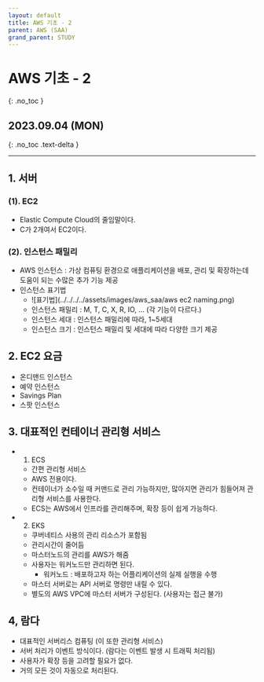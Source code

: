 ```yaml
---
layout: default
title: AWS 기초 - 2
parent: AWS (SAA)
grand_parent: STUDY
---
```


# AWS 기초 - 2
{: .no_toc }

## 2023.09.04 (MON)
{: .no_toc .text-delta }

---

## 1. 서버
### (1). EC2
- Elastic Compute Cloud의 줄임말이다.
- C가 2개여서 EC2이다.

### (2). 인스턴스 패밀리
- AWS 인스턴스 : 가상 컴퓨팅 환경으로 애플리케이션을 배포, 관리 및 확장하는데 도움이 되는 수많은 추가 기능 제공
- 인스턴스 표기법
    - ![표기법](../../../../assets/images/aws_saa/aws ec2 naming.png)
    - 인스턴스 패밀리 : M, T, C, X, R, IO, ... (각 기능이 다르다.)
    - 인스턴스 세대 : 인스턴스 패밀리에 따라, 1~5세대
    - 인스턴스 크기 : 인스턴스 패밀리 및 세대에 따라 다양한 크기 제공

## 2. EC2 요금
- 온디맨드 인스턴스
- 예약 인스턴스
- Savings Plan
- 스팟 인스턴스

## 3. 대표적인 컨테이너 관리형 서비스

- 1. ECS
    - 간편 관리형 서비스
    - AWS 전용이다.
    - 컨테이너가 소수일 때 커맨드로 관리 가능하지만, 많아지면 관리가 힘들어져 관리형 서비스를 사용한다.
    - ECS는 AWS에서 인프라를 관리해주며, 확장 등이 쉽게 가능하다.

- 2. EKS
    - 쿠버네티스 사용의 관리 리소스가 포함됨
    - 관리시간이 줄어듬
    - 마스터노드의 관리를 AWS가 해줌
    - 사용자는 워커노드만 관리하면 된다.
        - 워커노드 : 배포하고자 하는 어플리케이션의 실제 실행을 수행
    - 마스터 서버로는 API 서버로 명령만 내릴 수 있다.
    - 별도의 AWS VPC에 마스터 서버가 구성된다. (사용자는 접근 불가)

## 4, 람다
- 대표적인 서버리스 컴퓨팅 (이 또한 관리형 서비스)
- 서버 처리가 이벤트 방식이다. (람다는 이벤트 발생 시 트래픽 처리됨)
- 사용자가 확장 등을 고려할 필요가 없다.
- 거의 모든 것이 자동으로 처리된다.